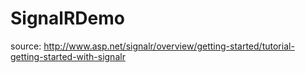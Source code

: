 SignalRDemo
===========

source: http://www.asp.net/signalr/overview/getting-started/tutorial-getting-started-with-signalr
